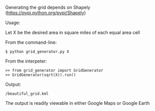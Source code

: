 Generating the grid depends on Shapely (https://pypi.python.org/pypi/Shapely)
     
Usage:

Let X be the desired area in square miles of each equal area cell

From the command-line:
    
    $ python grid_generator.py X
    
From the interpeter:

    >> from grid_generator import GridGenerator
    >> GridGenerator(sqrt(X)).run()

Output:

    /beautiful_grid.kml

The output is readily viewable in either Google Maps or Google Earth